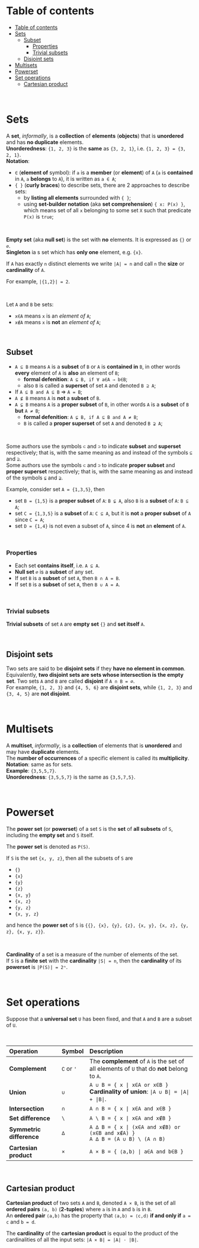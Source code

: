 # Table of contents
- [Table of contents](#table-of-contents)
- [Sets](#sets)
  - [Subset](#subset)
    - [Properties](#properties)
    - [Trivial subsets](#trivial-subsets)
  - [Disjoint sets](#disjoint-sets)
- [Multisets](#multisets)
- [Powerset](#powerset)
- [Set operations](#set-operations)
  - [Cartesian product](#cartesian-product)

<br>

# Sets
A **set**, *informally*, is a **collection** of **elements** (**objects**) that is **unordered** and has **no duplicate** elements.<br>
**Unorderedness**: `{1, 2, 3}` is the **same** as `{3, 2, 1}`, i.e. `{1, 2, 3} = {3, 2, 1}`.<br>
**Notation**:
- `∈` (**element of** symbol): if `a` is a **member** (or **element**) of `A` (`a` is **contained** in `A`, `a` **belongs** to `A`), it is written as `a ∈ A`;
- `{ }` (**curly braces**) to describe sets, there are 2 approaches to describe sets:
  - by **listing all elements** surrounded with `{ }`;
  - using **set-builder notation** (aka **set comprehension**) `{ x: P(x) }`, which means set of all `x` belonging to some set `X` such that predicate `P(x)` is `true`;

<br>

**Empty set** (aka **null set**) is the set with **no** elements. It is expressed as `{}` or `∅`.<br>
**Singleton** ia s set which has **only one** element, e.g. `{x}`.<br>

If `A` has exactly `n` distinct elements we write `|A| = n` and call `n` the **size** or **cardinality** of `A`.<br>

For example, `|{1,2}| = 2`.<br>

<br>

Let `A` and `B` be sets:<br>
- `x∈A` means `x` is an *element of* `A`;
- `x∉A` means `x` is **not** an *element of* `A`;

<br>

## Subset
- `A ⊆ B` means `A` is a **subset** of `B` or `A` is **contained in** `B`, in other words **every** element of `A` is **also** an element of `B`;
  - **formal defenition**: `A ⊆ B, if ∀ a∈A ⇒ b∈B`;
  - also `B` is called a **superset** of set `A` and denoted `B ⊇ A`;
- If `A ⊆ B and A ⊆ B` => `A = B`;
- `A ⊈ B` means `A` is **not** a **subset** of `B`.
- `A ⊊ B` means `A` is a **proper subset** of `B`, in other words `A` is a **subset** of `B` **but** `A ≠ B`;
  - **formal defenition**: `A ⊊ B, if A ⊆ B and A ≠ B`;
  - `B` is called a **proper superset** of set `A` and denoted `B ⊋ A`;

<br>

Some authors use the symbols `⊂` and `⊃` to indicate **subset** and **superset** respectively; that is, with the same meaning as and instead of the symbols `⊆` and `⊇`.<br>
Some authors use the symbols `⊂` and `⊃` to indicate **proper subset** and **proper superset** respectively; that is, with the same meaning as and instead of the symbols `⊊` and `⊋`.<br>

Example, consider set `A = {1,3,5}`, then 
- set `B = {1,5}` is a **proper subset** of `A`: `B ⊊ A`, also `B` is a **subset** of `A`: `B ⊆ A`;
- set `C = {1,3,5}` is a **subset** of `A`: `C ⊆ A`, but it is **not** a **proper subset** of `A` since `C = A`;
- set `D = {1,4}` is not even a subset of `A`, since 4 is **not** an **element** of `A`.

<br>

### Properties
- Each set **contains itself**, i.e. `A ⊆ A`.
- **Null set** `∅` is a **subset** of any set.
- If set `B` is a **subset** of set `A`, then `B ∩ A = B`.
- If set `B` is a **subset** of set `A`, then `B ∪ A = A`.

<br>

### Trivial subsets
**Trivial subsets** of set `A` are **empty set** `{}` and **set itself** `A`.<br>

<br>

## Disjoint sets
Two sets are said to be **disjoint sets** if they **have no element in common**.<br>
Equivalently, **two disjoint sets are sets whose intersection is the empty set**. Two sets `A` and `B` are called **disjoint** if `A ∩ B = ∅`.<br>
For example, `{1, 2, 3}` and `{4, 5, 6}` are **disjoint sets**, while `{1, 2, 3}` and `{3, 4, 5}` are **not disjoint**.<br>

<br>

# Multisets
A **multiset**, *informally*, is a **collection** of elements that is **unordered** and may have **duplicate** elements.<br>
The **number of occurrences** of a specific element is called its **multiplicity**.<br>
**Notation**: same as for sets.<br>
**Example**: `{3,5,5,7}`.<br>
**Unorderedness**: `{3,5,5,7}` is the same as `{3,5,7,5}`.<br>

<br>

# Powerset
The **power set** (or **powerset**) of a set `S` is the **set** of **all subsets** of `S`, including the **empty set** and `S` itself.<br>

The **power set** is denoted as `P(S)`.<br>

If `S` is the set `{x, y, z}`, then all the subsets of `S` are
- `{}`
- `{x}`
- `{y}`
- `{z}`
- `{x, y}`
- `{x, z}`
- `{y, z}`
- `{x, y, z}`

and hence the **power set** of `S` is `{{}, {x}, {y}, {z}, {x, y}, {x, z}, {y, z}, {x, y, z}}`.

<br>

**Cardinality** of a set is a measure of the number of elements of the set.<br>
If `S` is a **finite set** with the **cardinality** `|S| = n`, then the **cardinality** of its **powerset** is `|P(S)| = 2ⁿ`.

<br>

# Set operations
Suppose that a **universal set** `U` has been fixed, and that `A` and `B` are a subset of `U`.

<br>

|Operation|Symbol|Description|
|:--------|:-----|:----------|
|**Complement**|`∁` or `'`|The **complement** of `A` is the set of all elements of `U` that do **not** belong to `A`.|
|**Union**|`∪`|`A ∪ B = { x \| x∈A or x∈B }`<br>**Cardinality of union**: `\|A ∪ B\| = \|A\| + \|B\|`.|
|**Intersection**|`∩`|`A ∩ B = { x \| x∈A and x∈B }`|
|**Set difference**|`\`|`A \ B = { x \| x∈A and x∉B }`|
|**Symmetric difference**|`∆`|`A ∆ B = { x \| (x∈A and x∉B) or (x∈B and x∉A) }`<br>`A ∆ B = (A ∪ B) \ (A ∩ B)`|
|**Cartesian product**|`×`|`A × B = { ⟨a,b⟩ \| a∈A and b∈B }`|

<br>

## Cartesian product
**Cartesian product** of two sets `A` and `B`, denoted `A × B`, is the set of all **ordered pairs** `(a, b)` (**2-tuples**) where `a` is in `A` and `b` is in `B`.<br>
An **ordered pair** `⟨a,b⟩` has the property that `⟨a,b⟩ = ⟨c,d⟩` **if and only if** `a = c` and `b = d`.<br>

The **cardinality** of the **cartesian product** is equal to the product of the cardinalities of all the input sets: `|A × B| = |A| · |B|`.<br>
